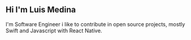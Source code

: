 ## Hi I'm Luis Medina 
I'm Software Engineer i like to contribute in open source projects, mostly Swift and Javascript with React Native.

